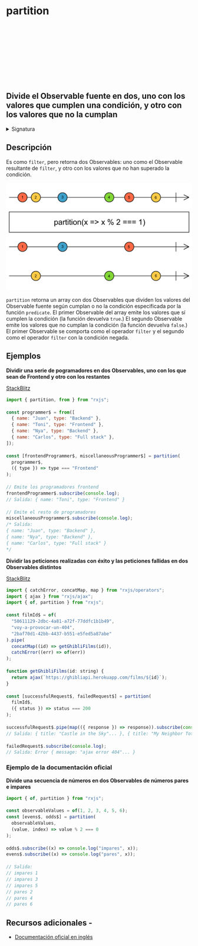 <div class="page-heading">

# partition

<a target="_blank" href="https://github.com/ReactiveX/rxjs/blob/master/src/internal/operators/partition.ts">
<svg>
  <use xlink:href="/assets/icons/github.svg#github"></use>
</svg>
</a>
</div>

<h2 class="subtitle"> Divide el Observable fuente en dos, uno con los valores que cumplen una condición, y otro con los valores que no la cumplan
</h2>

<details>
<summary>Signatura</summary>

### Firma

`partition<T>(source: any, predicate: (value: T, index: number) => boolean, thisArg?: any): [Observable<T>, Observable<T>]`

### Parámetros

<table>
<tr><td>source</td><td>Tipo: <code>any</code>.</td></tr>
<tr><td>predicate</td><td> Una función que evalúa cada valor emitido por el Observable fuente. Si devuelve <code>true</code>, el valor se emite en el primer Observable del array retornado. Si devuelve <code>false</code>, el valor se emite en el segundo Observable del array. El parámetro <code>index</code> es el número <code>i</code> para la <code>i</code>-ésima emisión de la fuente que haya ocurrido desde la suscripción, comenzando con el número 0.</td></tr>
<tr><td>thisArg</td><td>Opcional. El valor por defecto es <code>undefined</code>.
Un argumento opcional para determinar el valor del <code>this</code> en la función <code>predicate</code>.</td></tr>
</table>

### Retorna

`[Observable<T>, Observable<T>]`: Un array con dos Observables: uno con valores que cumplen la función `predicate`, y otro con valores que no la cumplen.

</details>

## Descripción

Es como `filter`, pero retorna dos Observables: uno como el Observable resultante de `filter`, y otro con los valores que no han superado la condición.

<img src="assets/images/marble-diagrams/transformation/partition.png" alt="Diagrama de canicas del operador partition">

`partition` retorna un array con dos Observables que dividen los valores del Observable fuente según cumplan o no la condición especificada por la función `predicate`. El primer Observable del array emite los valores que sí cumplen la condición (la función devuelva `true`.) El segundo Observable emite los valores que no cumplan la condición (la función devuelva `false`.) El primer Observable se comporta como el operador `filter` y el segundo como el operador `filter` con la condición negada.

## Ejemplos

**Dividir una serie de pogramadores en dos Observables, uno con los que sean de Frontend y otro con los restantes**

<a target="_blank" href="https://stackblitz.com/edit/rxjs-partition-1?file=index.ts">StackBlitz</a>

```javascript
import { partition, from } from "rxjs";

const programmer$ = from([
  { name: "Juan", type: "Backend" },
  { name: "Toni", type: "Frontend" },
  { name: "Nya", type: "Backend" },
  { name: "Carlos", type: "Full stack" },
]);

const [frontendProgrammer$, miscellaneousProgrammer$] = partition(
  programmer$,
  ({ type }) => type === "Frontend"
);

// Emite los programadores frontend
frontendProgrammer$.subscribe(console.log);
// Salida: { name: "Toni", type: "Frontend" }

// Emite el resto de programadores
miscellaneousProgrammer$.subscribe(console.log);
/* Salida: 
{ name: "Juan", type: "Backend" },
{ name: "Nya", type: "Backend" },
{ name: "Carlos", type: "Full stack" }
*/
```

**Dividir las peticiones realizadas con éxito y las peticiones fallidas en dos Observables distintos**

<a target="_blank" href="https://stackblitz.com/edit/rxjs-partition-2?file=index.ts">StackBlitz</a>

```javascript
import { catchError, concatMap, map } from "rxjs/operators";
import { ajax } from "rxjs/ajax";
import { of, partition } from "rxjs";

const filmId$ = of(
  "58611129-2dbc-4a81-a72f-77ddfc1b1b49",
  "voy-a-provocar-un-404",
  "2baf70d1-42bb-4437-b551-e5fed5a87abe"
).pipe(
  concatMap((id) => getGhibliFilms(id)),
  catchError((err) => of(err))
);

function getGhibliFilms(id: string) {
  return ajax(`https://ghibliapi.herokuapp.com/films/${id}`);
}

const [successfulRequest$, failedRequest$] = partition(
  filmId$,
  ({ status }) => status === 200
);

successfulRequest$.pipe(map(({ response }) => response)).subscribe(console.log);
// Salida: { title: "Castle in the Sky"... }, { title: "My Neighbor Totoro"... }

failedRequest$.subscribe(console.log);
// Salida: Error { message: "ajax error 404"... }
```

### Ejemplo de la documentación oficial

**Divide una secuencia de números en dos Observables de números pares e impares**

```javascript
import { of, partition } from "rxjs";

const observableValues = of(1, 2, 3, 4, 5, 6);
const [evens$, odds$] = partition(
  observableValues,
  (value, index) => value % 2 === 0
);

odds$.subscribe((x) => console.log("impares", x));
evens$.subscribe((x) => console.log("pares", x));

// Salida:
// impares 1
// impares 3
// impares 5
// pares 2
// pares 4
// pares 6
```

## Recursos adicionales -

- <a target="_blank" href="https://rxjs.dev/api/index/function/partition">Documentación oficial en inglés</a>

